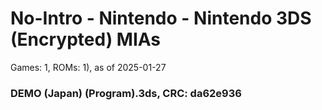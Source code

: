 # No-Intro - Nintendo - Nintendo 3DS (Encrypted) MIAs
Games: 1, ROMs: 1), as of 2025-01-27
### DEMO (Japan) (Program).3ds, CRC: da62e936
